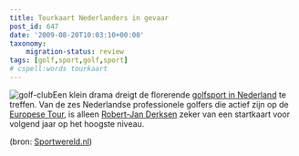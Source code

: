 ```yaml
---
title: Tourkaart Nederlanders in gevaar
post_id: 647
date: '2009-08-20T10:03:10+00:00'
taxonomy:
    migration-status: review
tags: [golf,sport,golf,sport]
# cspell:words tourkaart
---
```

![golf-club](/wp-content/uploads/2009/08/golf-club.jpg?w=150 "golf-club")Een klein drama dreigt de florerende [golfsport in Nederland](http://www.golfsite.nl/) te treffen. Van de zes Nederlandse professionele golfers die actief zijn op de [Europese Tour](http://www.europeantour.com/), is alleen [Robert-Jan Derksen](http://www.robertjanderksen.nl) zeker van een startkaart voor volgend jaar op het hoogste niveau.

(bron: [Sportwereld.nl](http://www.sportwereld.nl/algemeen/3438308/Tourkaart_Nederlanders_in_gevaar.html))
